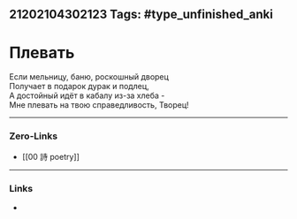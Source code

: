 21202104302123
Tags: #type_unfinished_anki 
---
# Плевать

Если мельницу, баню, роскошный дворец<br>Получает в подарок дурак и подлец,<br>А достойный идёт в кабалу из-за хлеба - <br>Мне плевать на твою справедливость, Творец!

---
### Zero-Links
- [[00 詩 poetry]]
---
### Links
-